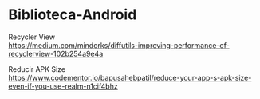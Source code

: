 # Biblioteca-Android

Recycler View<br>
 https://medium.com/mindorks/diffutils-improving-performance-of-recyclerview-102b254a9e4a
 
 Reducir APK Size <br>
 https://www.codementor.io/bapusahebpatil/reduce-your-app-s-apk-size-even-if-you-use-realm-n1cif4bhz
